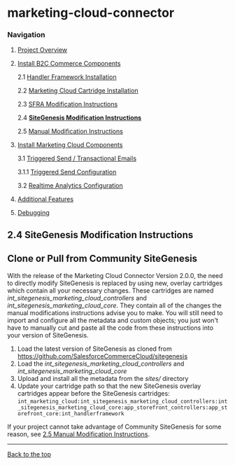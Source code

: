 <a name="Top"></a>
# marketing-cloud-connector

### Navigation
1. [Project Overview](1_0_Project_Overview.md#navlink)
2. [Install B2C Commerce Components](2_0_Commerce_Cloud_Component_Installation.md#navlink)

	2.1 [Handler Framework Installation](2_1_Handler-Installation.md#navlink)

	2.2 [Marketing Cloud Cartridge Installation](2_2_MarketingCloudCart.md#navlink)

	2.3 [SFRA Modification Instructions](2_3_Modification-Instructions-for-SFRA.md#navlink)

	2.4 [**SiteGenesis Modification Instructions**](2_4_Modification-Instructions-for-SiteGenesis.md#navlink)

	2.5 [Manual Modification Instructions](2_5_ManualModifications.md#navlink)

7. [Install Marketing Cloud Components](3_0_ModifyMarketingCloud.md#navlink)

	3.1 [Triggered Send / Transactional Emails](3_1_0_TriggeredSendTransactionalEmails.md#navlink)

	3.1.1 [Triggered Send Configuration](3_1_1_MCConnectorInstallation-TriggeredSendConfiguration.md#navlink)

	3.2 [Realtime Analytics Configuration](3_2_MCConnectorInstallation-RealtimeAnalyticsConfiguration.md#navlink)

11. [Additional Features](4_0_AdditionalFeatures.md#navlink)
12. [Debugging](5_0_Debugging.md#navlink)

<a name="navlink"></a>
## 2.4 SiteGenesis Modification Instructions #

<a name="Clone"></a>
## Clone or Pull from Community SiteGenesis

With the release of the Marketing Cloud Connector Version 2.0.0, the need to directly modify SiteGenesis is replaced by using new, overlay cartridges which contain all your necessary changes.  These cartridges are named _int\_sitegenesis\_marketing\_cloud\_controllers_ and _int\_sitegenesis\_marketing\_cloud\_core_.  They contain all of the changes the manual modifications instructions advise you to make. You will still need to import and configure all the metadata and custom objects; you just won't have to manually cut and paste all the code from these instructions into your version of SiteGenesis.

1. Load the latest version of SiteGenesis as cloned from https://github.com/SalesforceCommerceCloud/sitegenesis
2. Load the _int\_sitegenesis\_marketing\_cloud\_controllers_ and _int\_sitegenesis\_marketing\_cloud\_core_
3. Upload and install all the metadata from the _sites/_ directory
4. Update your cartridge path so that the new SiteGenesis overlay cartridges appear before the SiteGenesis cartridges:
`
int_marketing_cloud:int_sitegenesis_marketing_cloud_controllers:int_sitegenesis_marketing_cloud_core:app_storefront_controllers:app_storefront_core:int_handlerframework
`

If your project cannot take advantage of Community SiteGenesis for some reason, see [2.5 Manual Modification Instructions](2_5_ManualModifications.md#navlink).

- - -

[Back to the top](#Top)
